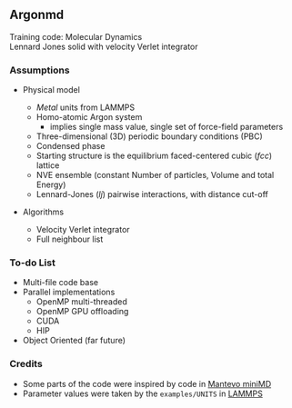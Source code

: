 ## Argonmd

Training code: Molecular Dynamics  
Lennard Jones solid with velocity Verlet integrator


### Assumptions

* Physical model
  * *Metal* units from LAMMPS
  * Homo-atomic Argon system
    * implies single mass value, single set of force-field parameters
  * Three-dimensional (3D) periodic boundary conditions (PBC)
  * Condensed phase
  * Starting structure is the equilibrium faced-centered cubic (*fcc*) lattice
  * NVE ensemble (constant Number of particles, Volume and total Energy)
  * Lennard-Jones (*lj*) pairwise interactions, with distance cut-off

* Algorithms
  * Velocity Verlet integrator
  * Full neighbour list


### To-do List

* Multi-file code base
* Parallel implementations
  * OpenMP multi-threaded
  * OpenMP GPU offloading
  * CUDA
  * HIP
* Object Oriented (far future)


### Credits
* Some parts of the code were inspired by code in [Mantevo miniMD](https://github.com/Mantevo/miniMD)
* Parameter values were taken by the `examples/UNITS` in [LAMMPS](https://github.com/lammps/lammps)
